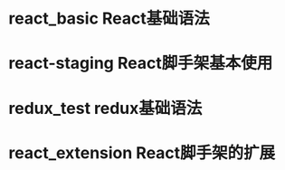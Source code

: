 # react_basic React基础语法
# react-staging React脚手架基本使用
# redux_test redux基础语法
# react_extension React脚手架的扩展
